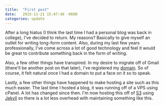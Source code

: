 ```yaml
---
title:  "First post"
date:   2015-11-21 15:47:48 -0600
categories: update
---
```

After a long hiatus (I think the last time I had a personal blog was back in college), I've decided to return. My reasons? Basically to give myself an outlet for writing long-form content. Also, during my last few years professionally, I've come across a lot of good technology and feel it would be great to contribute something back in the form of writing.

Also, a few other things have transpired. In my desire to migrate off of Gmail (there'll be another post on that later), I've registered my [domain](http://millennium.tech/). So of course, it felt natural once I had a domain to put a face on it so to speak. 

Lastly, a few other things have happened to make hosting a site such as this much easier. The last time I hosted a blog, it was running off of a VPS using cPanel. A lot has changed since then. I'm now hosting this off of [S3](http://docs.aws.amazon.com/AmazonS3/latest/dev/WebsiteHosting.html) using [Jekyll](http://jekyllrb.com/) so there is a lot less overhead with maintaining something like this.